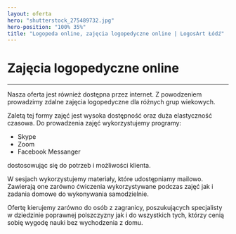 ```yaml
---
layout: oferta
hero: "shutterstock_275489732.jpg"
hero-position: "100% 35%"
title: "Logopeda online, zajęcia logopedyczne online | LogosArt Łódź"
---
```


# Zajęcia logopedyczne online

<hr>

Nasza oferta jest również dostępna przez internet. Z powodzeniem prowadzimy zdalne zajęcia logopedyczne 
dla różnych grup wiekowych.

Zaletą tej formy zajęć jest wysoka dostępność oraz duża elastyczność czasowa. 
Do prowadzenia zajęć wykorzystujemy programy: 

- Skype
- Zoom
- Facebook Messanger

dostosowując się do potrzeb i możliwości klienta.

W sesjach wykorzystujemy materiały, które udostępniamy mailowo. Zawierają one zarówno 
ćwiczenia wykorzystywane podczas zajęć jak i zadania domowe do wykonywania samodzielnie.

Ofertę kierujemy zarówno do osób z zagranicy, poszukujących specjalisty w dziedzinie 
poprawnej polszczyzny jak i do wszystkich tych, którzy cenią sobię wygodę nauki bez wychodzenia z domu.
